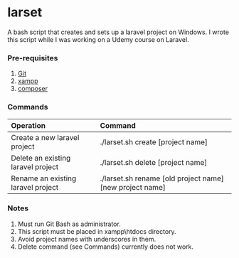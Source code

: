 # larset
A bash script that creates and sets up a laravel project on Windows. I wrote this script while I was working on a Udemy course on Laravel. 

### Pre-requisites
  1. [Git](https://git-scm.com/)
  2. [xampp](https://www.apachefriends.org/index.html)
  3. [composer](https://getcomposer.org/)

### Commands
| Operation                          | Command                                                  |
|:-----------------------------------|:---------------------------------------------------------|
| Create a new laravel project       | ./larset.sh create [project name]                        |
| Delete an existing laravel project | ./larset.sh delete [project name]                        |
| Rename an existing laravel project | ./larset.sh rename [old project name] [new project name] |

### Notes
  1. Must run Git Bash as administrator.
  2. This script must be placed in xampp\htdocs directory.
  3. Avoid project names with underscores in them.
  4. Delete command (see Commands) currently does not work.
